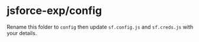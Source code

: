 # jsforce-exp/config

Rename this folder to `config` then update `sf.config.js` and `sf.creds.js` with your details.